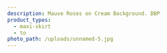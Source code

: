 ```yaml
---
description: Mauve Roses on Cream Background. DBP
product_types:
  - maxi-skirt
  - to
photo_path: /uploads/unnamed-5.jpg
---
```

